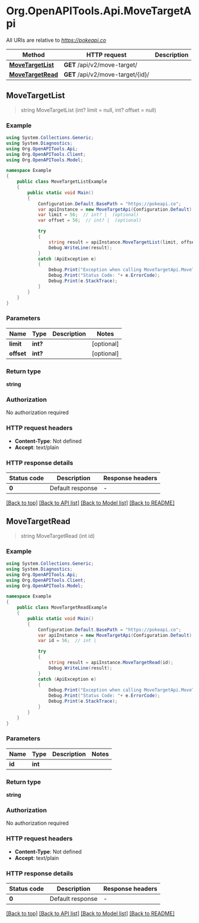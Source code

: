 # Org.OpenAPITools.Api.MoveTargetApi

All URIs are relative to *https://pokeapi.co*

Method | HTTP request | Description
------------- | ------------- | -------------
[**MoveTargetList**](MoveTargetApi.md#movetargetlist) | **GET** /api/v2/move-target/ | 
[**MoveTargetRead**](MoveTargetApi.md#movetargetread) | **GET** /api/v2/move-target/{id}/ | 



## MoveTargetList

> string MoveTargetList (int? limit = null, int? offset = null)



### Example

```csharp
using System.Collections.Generic;
using System.Diagnostics;
using Org.OpenAPITools.Api;
using Org.OpenAPITools.Client;
using Org.OpenAPITools.Model;

namespace Example
{
    public class MoveTargetListExample
    {
        public static void Main()
        {
            Configuration.Default.BasePath = "https://pokeapi.co";
            var apiInstance = new MoveTargetApi(Configuration.Default);
            var limit = 56;  // int? |  (optional) 
            var offset = 56;  // int? |  (optional) 

            try
            {
                string result = apiInstance.MoveTargetList(limit, offset);
                Debug.WriteLine(result);
            }
            catch (ApiException e)
            {
                Debug.Print("Exception when calling MoveTargetApi.MoveTargetList: " + e.Message );
                Debug.Print("Status Code: "+ e.ErrorCode);
                Debug.Print(e.StackTrace);
            }
        }
    }
}
```

### Parameters


Name | Type | Description  | Notes
------------- | ------------- | ------------- | -------------
 **limit** | **int?**|  | [optional] 
 **offset** | **int?**|  | [optional] 

### Return type

**string**

### Authorization

No authorization required

### HTTP request headers

- **Content-Type**: Not defined
- **Accept**: text/plain


### HTTP response details
| Status code | Description | Response headers |
|-------------|-------------|------------------|
| **0** | Default response |  -  |

[[Back to top]](#)
[[Back to API list]](../README.md#documentation-for-api-endpoints)
[[Back to Model list]](../README.md#documentation-for-models)
[[Back to README]](../README.md)


## MoveTargetRead

> string MoveTargetRead (int id)



### Example

```csharp
using System.Collections.Generic;
using System.Diagnostics;
using Org.OpenAPITools.Api;
using Org.OpenAPITools.Client;
using Org.OpenAPITools.Model;

namespace Example
{
    public class MoveTargetReadExample
    {
        public static void Main()
        {
            Configuration.Default.BasePath = "https://pokeapi.co";
            var apiInstance = new MoveTargetApi(Configuration.Default);
            var id = 56;  // int | 

            try
            {
                string result = apiInstance.MoveTargetRead(id);
                Debug.WriteLine(result);
            }
            catch (ApiException e)
            {
                Debug.Print("Exception when calling MoveTargetApi.MoveTargetRead: " + e.Message );
                Debug.Print("Status Code: "+ e.ErrorCode);
                Debug.Print(e.StackTrace);
            }
        }
    }
}
```

### Parameters


Name | Type | Description  | Notes
------------- | ------------- | ------------- | -------------
 **id** | **int**|  | 

### Return type

**string**

### Authorization

No authorization required

### HTTP request headers

- **Content-Type**: Not defined
- **Accept**: text/plain


### HTTP response details
| Status code | Description | Response headers |
|-------------|-------------|------------------|
| **0** | Default response |  -  |

[[Back to top]](#)
[[Back to API list]](../README.md#documentation-for-api-endpoints)
[[Back to Model list]](../README.md#documentation-for-models)
[[Back to README]](../README.md)

